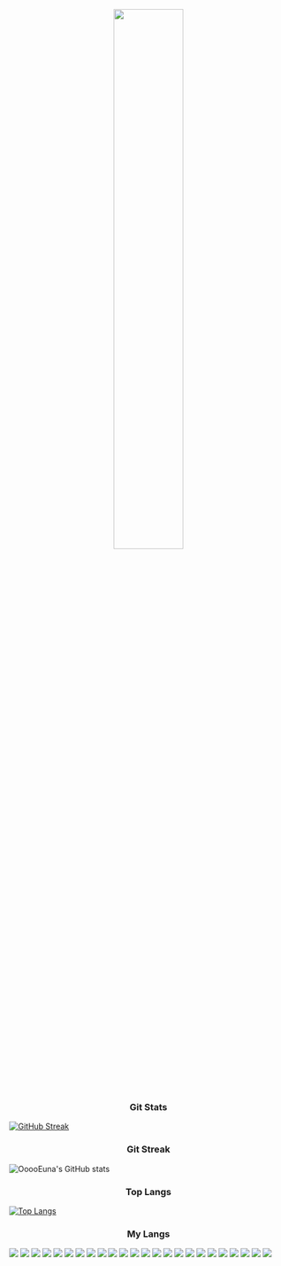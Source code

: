 <div align="center" >
  <img src="https://github.com/OoooEuna/OoooEuna/assets/160719463/bfeca07a-648d-406b-8a0c-c0a73d05e767" height="50%" width="50%" />
</div>

<h3 align="center">Git Stats</h3>

[![GitHub Streak](https://streak-stats.demolab.com?user=OoooEuna&theme=rose&locale=ko)](https://git.io/streak-stats)

<h3 align="center">Git Streak</h3>

![OoooEuna's GitHub stats](https://github-readme-stats.vercel.app/api?username=OoooEuna&show_icons=true&theme=rose)

<h3 align="center">Top Langs</h3>

[![Top Langs](https://github-readme-stats.vercel.app/api/top-langs/?username=OoooEuna&layout=compact&theme=rose)](https://github.com/anuraghazra/github-readme-stats)


<h3 align="center">My Langs</h3>

<img src="https://img.shields.io/badge/Java-007396?style=flat&logo=java&logoColor=white"> <img src="https://img.shields.io/badge/JSP-F7DF1E?style=flat&logo=JSP&logoColor=white"> <img src="https://img.shields.io/badge/MyBatis-007396?style=flat&logo=MyBatis&logoColor=white"> <img src="https://img.shields.io/badge/jQuery-0769AD?style=flat&logo=jquery&logoColor=white"> <img src="https://img.shields.io/badge/XML-0769AD?style=flat&logo=XML&logoColor=white"> <img src="https://img.shields.io/badge/AJAX-007396?style=flat&logo=AJAX&logoColor=white"> <img src="https://img.shields.io/badge/MySQL-4479A1?style=flat&logo=MySQL&logoColor=white"/> <img src="https://img.shields.io/badge/Oracle-F8000?style=flat&logo=Oracle&logoColor=white">  <img src="https://img.shields.io/badge/PL/SQL-007396?style=flat&logo=PL/SQL&logoColor=white">  <img src="https://img.shields.io/badge/Git-F05032?style=flat&logo=Git&logoColor=white"> <img src="https://img.shields.io/badge/GitHub-181717?style=flat&logo=GitHub&logoColor=white">  <img src="https://img.shields.io/badge/HTML5-E34F26?style=flat&logo=html5&logoColor=white"> <img src="https://img.shields.io/badge/CSS-1572B6?style=flat&logo=css3&logoColor=white"> <img src="https://img.shields.io/badge/JavaScript-F7DF1E?style=flat&logo=javascript&logoColor=white"> <img src="https://img.shields.io/badge/JSTL-007396?style=flat&logo=JSTL&logoColor=white"> <img src="https://img.shields.io/badge/SpringBoot-6DB33F?style=flat&logo=SpringBoot&logoColor=white"> <img src="https://img.shields.io/badge/SpringSecurity-6DB33F?style=flat&logo=SpringSecurity&logoColor=white"> <img src="https://img.shields.io/badge/SpringFramework-6DB33F?style=flat&logo=SpringFramework&logoColor=white"> <img src="https://img.shields.io/badge/Node.js-5FA04E?style=flat&logo=Node.js&logoColor=white"> <img src="https://img.shields.io/badge/React-61DAFB?style=flat&logo=React&logoColor=white"> <img src="https://img.shields.io/badge/Bootstrap-7952B3?style=flat&logo=Bootstrap&logoColor=white"> <img src="https://img.shields.io/badge/Python-3776AB?style=flat&logo=Python&logoColor=white"> <img src="https://img.shields.io/badge/C-A8B9CC?style=flat&logo=C&logoColor=white"> <img src="https://img.shields.io/badge/Figma-F24E1E?style=flat&logo=Figma&logoColor=white">
